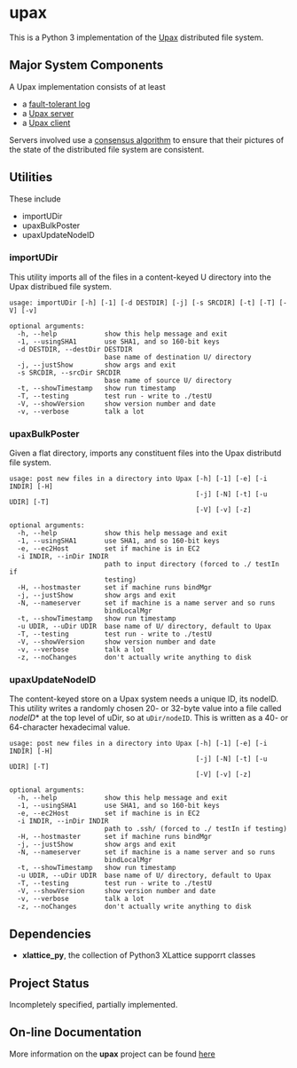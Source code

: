 # upax

This is a Python 3 implementation of the
[Upax](https://jddixon.github.io/xlattice/upax.html)
distributed file system.

## Major System Components

A Upax implementation consists of at least

* a [fault-tolerant log](https://jddixon.github.io/xlattice/ftLog.html)
* a [Upax server](https://jddixon.github.io/xlattice/upaxServer.html)
* a [Upax client](https://jddixon.github.io/xlattice/upaxClient.html)


Servers involved use a
[consensus algorithm](https://en.wikipedia.org/wiki/Consensus_(computer_science))
to ensure that their pictures of the state of the distributed file system
are consistent.

## Utilities

These include

* importUDir
* upaxBulkPoster
* upaxUpdateNodeID

### importUDir

This utility imports all of the files in a content-keyed U directory into
the Upax distribued file system.

    usage: importUDir [-h] [-1] [-d DESTDIR] [-j] [-s SRCDIR] [-t] [-T] [-V] [-v]

    optional arguments:
      -h, --help            show this help message and exit
      -1, --usingSHA1       use SHA1, and so 160-bit keys
      -d DESTDIR, --destDir DESTDIR
                            base name of destination U/ directory
      -j, --justShow        show args and exit
      -s SRCDIR, --srcDir SRCDIR
                            base name of source U/ directory
      -t, --showTimestamp   show run timestamp
      -T, --testing         test run - write to ./testU
      -V, --showVersion     show version number and date
      -v, --verbose         talk a lot

### upaxBulkPoster

Given a flat directory, imports any constituent files into the Upax
distributd file system.

    usage: post new files in a directory into Upax [-h] [-1] [-e] [-i INDIR] [-H]
                                                   [-j] [-N] [-t] [-u UDIR] [-T]
                                                   [-V] [-v] [-z]

    optional arguments:
      -h, --help            show this help message and exit
      -1, --usingSHA1       use SHA1, and so 160-bit keys
      -e, --ec2Host         set if machine is in EC2
      -i INDIR, --inDir INDIR
                            path to input directory (forced to ./ testIn if
                            testing)
      -H, --hostmaster      set if machine runs bindMgr
      -j, --justShow        show args and exit
      -N, --nameserver      set if machine is a name server and so runs
                            bindLocalMgr
      -t, --showTimestamp   show run timestamp
      -u UDIR, --uDir UDIR  base name of U/ directory, default to Upax
      -T, --testing         test run - write to ./testU
      -V, --showVersion     show version number and date
      -v, --verbose         talk a lot
      -z, --noChanges       don't actually write anything to disk

### upaxUpdateNodeID

The content-keyed store on a Upax system needs a unique ID, its nodeID.
This utility writes a randomly chosen 20- or 32-byte value into a file
called *nodeID** at the top level of uDir, so at `uDir/nodeID`.  This is
written as a 40- or 64-character hexadecimal value.

    usage: post new files in a directory into Upax [-h] [-1] [-e] [-i INDIR] [-H]
                                                   [-j] [-N] [-t] [-u UDIR] [-T]
                                                   [-V] [-v] [-z]

    optional arguments:
      -h, --help            show this help message and exit
      -1, --usingSHA1       use SHA1, and so 160-bit keys
      -e, --ec2Host         set if machine is in EC2
      -i INDIR, --inDir INDIR
                            path to .ssh/ (forced to ./ testIn if testing)
      -H, --hostmaster      set if machine runs bindMgr
      -j, --justShow        show args and exit
      -N, --nameserver      set if machine is a name server and so runs
                            bindLocalMgr
      -t, --showTimestamp   show run timestamp
      -u UDIR, --uDir UDIR  base name of U/ directory, default to Upax
      -T, --testing         test run - write to ./testU
      -V, --showVersion     show version number and date
      -v, --verbose         talk a lot
      -z, --noChanges       don't actually write anything to disk

## Dependencies

*   **xlattice_py**, the collection of Python3 XLattice supporrt classes

## Project Status

Incompletely specified, partially implemented.

## On-line Documentation

More information on the **upax** project can be found
[here](https://jddixon.github.io/upax)
